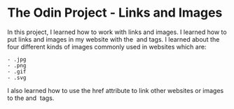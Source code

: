 # The Odin Project - Links and Images

In this project, I learned how to work with links and images. I 
learned how to put links and images in my website with the <img> 
and <a> tags. I learned about the four different kinds of images 
commonly used in websites which are:

    - .jpg
    - .png
    - .gif
    - .svg 

I also learned how to use the href attribute to link other websites 
or images to the <a> and <img> tags.